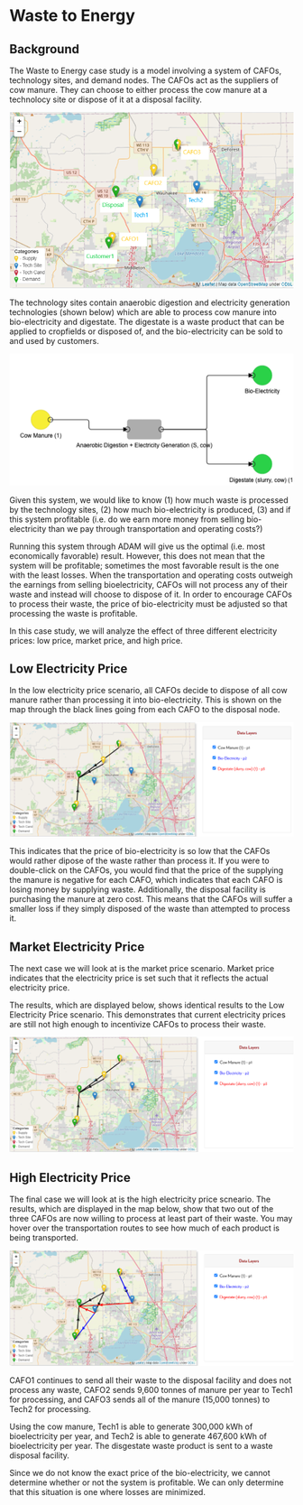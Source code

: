 <h1>Waste to Energy</h1>

<h2>Background</h2>

<p>
    The Waste to Energy case study is a model involving a system of CAFOs, technology sites, and demand nodes. The CAFOs act as the suppliers of cow manure. They can choose to either process the cow manure at a technolocy site or dispose of it at a disposal facility. 
</p>

<img src="Pictures\waste_to_energy\map.png">

<br>

<p>
    The technology sites contain anaerobic digestion and electricity generation technologies (shown below) which are able to process cow manure into bio-electricity and digestate. The digestate is a waste product that can be applied to cropfields or disposed of, and the bio-electricity can be sold to and used by customers. 
</p>

<img src="Pictures\waste_to_energy\tech.png">

<br>

<p>
    Given this system, we would like to know (1) how much waste is processed by the technology sites, (2) how much bio-electricity is produced, (3) and if this system profitable (i.e. do we earn more money from selling bio-electricity than we pay through transportation and operating costs?)
</p>

<p>
    Running this system through ADAM will give us the optimal (i.e. most economically favorable) result. However, this does not mean that the system will be profitable; sometimes the most favorable result is the one with the least losses. When the transportation and operating costs outweigh the earnings from selling bioelectricity, CAFOs will not process any of their waste and instead will choose to dispose of it. In order to encourage CAFOs to process their waste, the price of bio-electricity must be adjusted so that processing the waste is profitable. 
</p>

<p>
    In this case study, we will analyze the effect of three different electricity prices: low price, market price, and high price.
</p>


<h2>Low Electricity Price</h2>

<p>
    In the low electricity price scenario, all CAFOs decide to dispose of all cow manure rather than processing it into bio-electricity. This is shown on the map through the black lines going from each CAFO to the disposal node. 
</p>

<img src="Pictures\waste_to_energy\low_elec.png">

<p>
    This indicates that the price of bio-electricity is so low that the CAFOs would rather dipose of the waste rather than process it. If you were to double-click on the CAFOs, you would find that the price of the supplying the manure is negative for each CAFO, which indicates that each CAFO is losing money by supplying waste. Additionally, the disposal facility is purchasing the manure at zero cost. This means that the CAFOs will suffer a smaller loss if they simply disposed of the waste than attempted to process it. 
</p>

<h2>Market Electricity Price</h2>

<p>
    The next case we will look at is the market price scenario. Market price indicates that the electricity price is set such that it reflects the actual electricity price.
</p>

<p>
    The results, which are displayed below, shows identical results to the Low Electricity Price scenario. This demonstrates that current electricity prices are still not high enough to incentivize CAFOs to process their waste. 
</p>

<img src="Pictures\waste_to_energy\market_elec.png">

<h2>High Electricity Price</h2>

<p>
    The final case we will look at is the high electricity price scneario. The results, which are displayed in the map below, show that two out of the three CAFOs are now willing to process at least part of their waste. You may hover over the transportation routes to see how much of each product is being transported. 
</p>

<img src="Pictures\waste_to_energy\high_elec.png">

<p>
    CAFO1 continues to send all their waste to the disposal facility and does not process any waste, CAFO2 sends 9,600 tonnes of manure per year to Tech1 for processing, and CAFO3 sends all of the manure (15,000 tonnes) to Tech2 for processing. 
</p>

<p>
    Using the cow manure, Tech1 is able to generate 300,000 kWh of bioelectricity per year, and Tech2 is able to generate 467,600 kWh of bioelectricity per year. The disgestate waste product is sent to a waste disposal facility.
</p>

<p>
    Since we do not know the exact price of the bio-electricity, we cannot determine whether or not the system is profitable. We can only determine that this situation is one where losses are minimized. 
</p>

